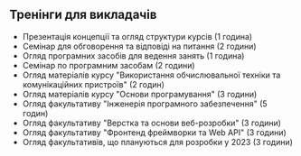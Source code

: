 ## Тренінги для викладачів

- Презентація концепції та огляд структури курсів (1 година)
- Семінар для обговорення та відповіді на питання (2 години)
- Огляд програмних засобів для ведення занять (1 година)
- Семінар по програмним засобам (2 години)
- Огляд матеріалів курсу "Використання обчислювальної техніки та комунікаційних пристроїв" (2 годин)
- Огляд матеріалів курсу "Основи програмування" (3 години)
- Огляд факультативу "Інженерія програмного забезпечення" (5 годин)
- Огляд факультативу "Верстка та основи веб-розробки" (3 години)
- Огляд факультативу "Фронтенд фреймворки та Web API" (3 години)
- Огляд факультативів, що плануються для розробки у 2023 (3 години)
